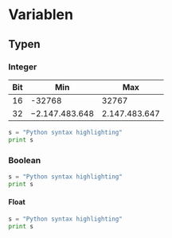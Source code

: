 # Variablen

## Typen

### Integer


Bit|Min|Max
---|---|---
16|-32768|32767
32|−2.147.483.648|2.147.483.647


```python
s = "Python syntax highlighting"
print s
```

### Boolean

```python
s = "Python syntax highlighting"
print s
```

#### Float


```python
s = "Python syntax highlighting"
print s
```


